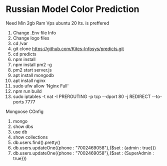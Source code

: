 # Russian Model Color Prediction
Need Min 2gb Ram Vps ubuntu 20 lts. is preffered


1. Change .Env file Info
2. Change logo files
3. cd /var
4. git clone https://github.com/Kites-Infosys/predicts.git
5. cd predicts
6. npm install
7. npm install pm2 -g
8. pm2 start server.js
9. apt install mongodb
10. apt install nginx
11. sudo ufw allow 'Nginx Full'
12. npm run build
13. sudo iptables -t nat -I PREROUTING -p tcp --dport 80 -j REDIRECT --to-ports 7777







Mongoose COnfig
1.  mongo
2.  show dbs
3. use db
4. show collections
5. db.users.find().pretty()
6. db.users.updateOne({phone : "7002469058"},{$set : {admin : true}})
7. db.users.updateOne({phone : "7002469058"},{$set : {SuperAdmin : true}})
